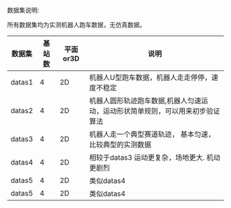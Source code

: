 数据集说明:

所有数据集均为实测机器人跑车数据，无仿真数据。



| 数据集 | 基站数 | 平面or3D | 说明                                                         |
| ------ | ------ | -------- | ------------------------------------------------------------ |
| datas1 | 4      | 2D       | 机器人U型跑车数据，机器人走走停停，速度不稳定                |
| datas2 | 4      | 2D       | 机器人圆形轨迹跑车数据,机器人匀速运动，运动形状简单规则，可以用来初步验证算法 |
| datas3 | 4      | 2D       | 机器人走一个典型赛道轨迹， 基本匀速，比较典型的实测数据      |
| datas4 | 4      | 2D       | 相较于datas3 运动更复杂，场地更大. 机动更剧烈                |
| datas5 | 4      | 2D       | 类似datas4                                                   |
| datas5 | 4      | 2D       | 类似datas4                                                   |

